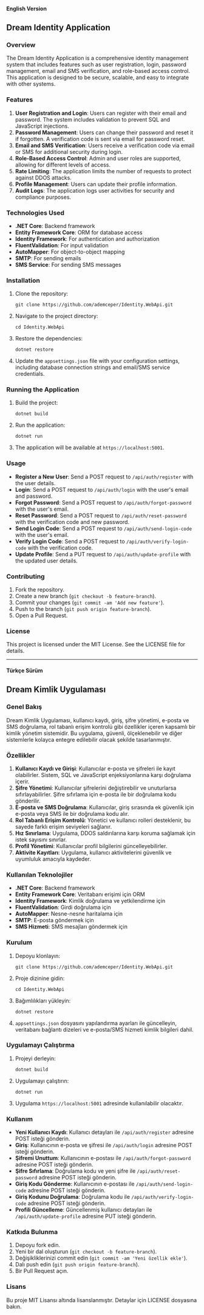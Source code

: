 
#### English Version

## Dream Identity Application

### Overview
The Dream Identity Application is a comprehensive identity management system that includes features such as user registration, login, password management, email and SMS verification, and role-based access control. This application is designed to be secure, scalable, and easy to integrate with other systems.

### Features
1. **User Registration and Login**: Users can register with their email and password. The system includes validation to prevent SQL and JavaScript injections.
2. **Password Management**: Users can change their password and reset it if forgotten. A verification code is sent via email for password reset.
3. **Email and SMS Verification**: Users receive a verification code via email or SMS for additional security during login.
4. **Role-Based Access Control**: Admin and user roles are supported, allowing for different levels of access.
5. **Rate Limiting**: The application limits the number of requests to protect against DDOS attacks.
6. **Profile Management**: Users can update their profile information.
7. **Audit Logs**: The application logs user activities for security and compliance purposes.

### Technologies Used
- **.NET Core**: Backend framework
- **Entity Framework Core**: ORM for database access
- **Identity Framework**: For authentication and authorization
- **FluentValidation**: For input validation
- **AutoMapper**: For object-to-object mapping
- **SMTP**: For sending emails
- **SMS Service**: For sending SMS messages

### Installation
1. Clone the repository:
   ``` 
   git clone https://github.com/ademceper/Identity.WebApi.git
   ```
2. Navigate to the project directory:
   ``` 
   cd Identity.WebApi
   ```
3. Restore the dependencies:
   ``` 
   dotnet restore
   ```
4. Update the `appsettings.json` file with your configuration settings, including database connection strings and email/SMS service credentials.

### Running the Application
1. Build the project:
   ``` 
   dotnet build
   ```
2. Run the application:
   ``` 
   dotnet run
   ```
3. The application will be available at `https://localhost:5001`.

### Usage
- **Register a New User**: Send a POST request to `/api/auth/register` with the user details.
- **Login**: Send a POST request to `/api/auth/login` with the user's email and password.
- **Forgot Password**: Send a POST request to `/api/auth/forgot-password` with the user's email.
- **Reset Password**: Send a POST request to `/api/auth/reset-password` with the verification code and new password.
- **Send Login Code**: Send a POST request to `/api/auth/send-login-code` with the user's email.
- **Verify Login Code**: Send a POST request to `/api/auth/verify-login-code` with the verification code.
- **Update Profile**: Send a PUT request to `/api/auth/update-profile` with the updated user details.

### Contributing
1. Fork the repository.
2. Create a new branch (`git checkout -b feature-branch`).
3. Commit your changes (`git commit -am 'Add new feature'`).
4. Push to the branch (`git push origin feature-branch`).
5. Open a Pull Request.

### License
This project is licensed under the MIT License. See the LICENSE file for details.

---

#### Türkçe Sürüm

## Dream Kimlik Uygulaması

### Genel Bakış
Dream Kimlik Uygulaması, kullanıcı kaydı, giriş, şifre yönetimi, e-posta ve SMS doğrulama, rol tabanlı erişim kontrolü gibi özellikler içeren kapsamlı bir kimlik yönetim sistemidir. Bu uygulama, güvenli, ölçeklenebilir ve diğer sistemlerle kolayca entegre edilebilir olacak şekilde tasarlanmıştır.

### Özellikler
1. **Kullanıcı Kaydı ve Girişi**: Kullanıcılar e-posta ve şifreleri ile kayıt olabilirler. Sistem, SQL ve JavaScript enjeksiyonlarına karşı doğrulama içerir.
2. **Şifre Yönetimi**: Kullanıcılar şifrelerini değiştirebilir ve unuturlarsa sıfırlayabilirler. Şifre sıfırlama için e-posta ile bir doğrulama kodu gönderilir.
3. **E-posta ve SMS Doğrulama**: Kullanıcılar, giriş sırasında ek güvenlik için e-posta veya SMS ile bir doğrulama kodu alır.
4. **Rol Tabanlı Erişim Kontrolü**: Yönetici ve kullanıcı rolleri desteklenir, bu sayede farklı erişim seviyeleri sağlanır.
5. **Hız Sınırlama**: Uygulama, DDOS saldırılarına karşı koruma sağlamak için istek sayısını sınırlar.
6. **Profil Yönetimi**: Kullanıcılar profil bilgilerini güncelleyebilirler.
7. **Aktivite Kayıtları**: Uygulama, kullanıcı aktivitelerini güvenlik ve uyumluluk amacıyla kaydeder.

### Kullanılan Teknolojiler
- **.NET Core**: Backend framework
- **Entity Framework Core**: Veritabanı erişimi için ORM
- **Identity Framework**: Kimlik doğrulama ve yetkilendirme için
- **FluentValidation**: Girdi doğrulama için
- **AutoMapper**: Nesne-nesne haritalama için
- **SMTP**: E-posta göndermek için
- **SMS Hizmeti**: SMS mesajları göndermek için

### Kurulum
1. Depoyu klonlayın:
   ``` 
   git clone https://github.com/ademceper/Identity.WebApi.git
   ```
2. Proje dizinine gidin:
   ``` 
   cd Identity.WebApi
   ```
3. Bağımlılıkları yükleyin:
   ``` 
   dotnet restore
   ```
4. `appsettings.json` dosyasını yapılandırma ayarları ile güncelleyin, veritabanı bağlantı dizeleri ve e-posta/SMS hizmeti kimlik bilgileri dahil.

### Uygulamayı Çalıştırma
1. Projeyi derleyin:
   ``` 
   dotnet build
   ```
2. Uygulamayı çalıştırın:
   ``` 
   dotnet run
   ```
3. Uygulama `https://localhost:5001` adresinde kullanılabilir olacaktır.

### Kullanım
- **Yeni Kullanıcı Kaydı**: Kullanıcı detayları ile `/api/auth/register` adresine POST isteği gönderin.
- **Giriş**: Kullanıcının e-posta ve şifresi ile `/api/auth/login` adresine POST isteği gönderin.
- **Şifremi Unuttum**: Kullanıcının e-postası ile `/api/auth/forgot-password` adresine POST isteği gönderin.
- **Şifre Sıfırlama**: Doğrulama kodu ve yeni şifre ile `/api/auth/reset-password` adresine POST isteği gönderin.
- **Giriş Kodu Gönderme**: Kullanıcının e-postası ile `/api/auth/send-login-code` adresine POST isteği gönderin.
- **Giriş Kodunu Doğrulama**: Doğrulama kodu ile `/api/auth/verify-login-code` adresine POST isteği gönderin.
- **Profili Güncelleme**: Güncellenmiş kullanıcı detayları ile `/api/auth/update-profile` adresine PUT isteği gönderin.

### Katkıda Bulunma
1. Depoyu fork edin.
2. Yeni bir dal oluşturun (`git checkout -b feature-branch`).
3. Değişikliklerinizi commit edin (`git commit -am 'Yeni özellik ekle'`).
4. Dalı push edin (`git push origin feature-branch`).
5. Bir Pull Request açın.

### Lisans
Bu proje MIT Lisansı altında lisanslanmıştır. Detaylar için LICENSE dosyasına bakın.
